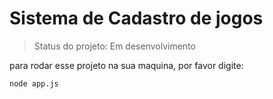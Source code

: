 # Sistema de Cadastro de jogos

> Status do projeto: Em desenvolvimento

para rodar esse projeto na sua maquina, por favor digite:

```
node app.js
```
